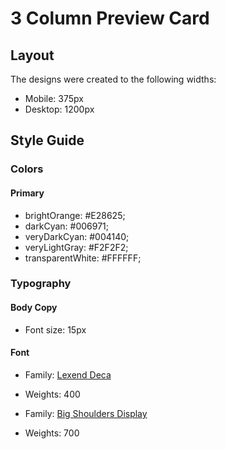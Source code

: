 # 3 Column Preview Card

## Layout

The designs were created to the following widths:

- Mobile: 375px
- Desktop: 1200px

## Style Guide

### Colors

#### Primary

- brightOrange: #E28625;
- darkCyan: #006971;
- veryDarkCyan: #004140;
- veryLightGray: #F2F2F2;
- transparentWhite: #FFFFFF;

### Typography

#### Body Copy

- Font size: 15px

#### Font

- Family: [Lexend Deca](https://fonts.google.com/specimen/Lexend+Deca)
- Weights: 400

- Family: [Big Shoulders Display](https://fonts.google.com/specimen/Big+Shoulders+Display)
- Weights: 700

